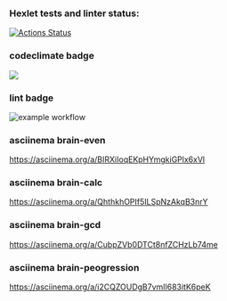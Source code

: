 ### Hexlet tests and linter status:
[![Actions Status](https://github.com/Kerante/frontend-project-lvl1/workflows/hexlet-check/badge.svg)](https://github.com/Kerante/frontend-project-lvl1/actions)

### codeclimate badge
<a href="https://codeclimate.com/github/codeclimate/codeclimate/maintainability"><img src="https://api.codeclimate.com/v1/badges/a99a88d28ad37a79dbf6/maintainability" /></a>

### lint badge
![example workflow](https://github.com/Kerante/frontend-project-lvl1/actions/workflows/lint.yml/badge.svg)

### asciinema brain-even
https://asciinema.org/a/BIRXiIoqEKpHYmgkiGPlx6xVl

### asciinema brain-calc
https://asciinema.org/a/QhthkhOPIf5ILSpNzAkqB3nrY

### asciinema brain-gcd
https://asciinema.org/a/CubpZVb0DTCt8nfZCHzLb74me

### asciinema brain-peogression
https://asciinema.org/a/i2CQZOUDgB7vmIl683itK6peK

